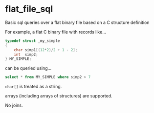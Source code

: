 # flat_file_sql
Basic sql queries over a flat binary file based on a C structure definition

For example, a flat C binary file with records like...

```c
typedef struct _my_simple
{
	char simp1[(12*2)/2 + 1 - 2];
	int  simp2;
} MY_SIMPLE;
```
can be queried using...

```sql
select * from MY_SIMPLE where simp2 > 7
```

`char[]` is treated as a string.

arrays (including arrays of structures) are supported.

No joins.